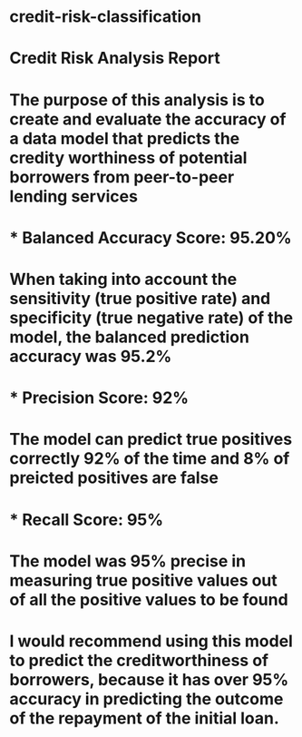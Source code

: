 # credit-risk-classification
# Credit Risk Analysis Report

# The purpose of this analysis is to create and evaluate the accuracy of a data model that predicts the credity worthiness of potential borrowers from peer-to-peer lending services

# * Balanced Accuracy Score: 95.20%
# When taking into account the sensitivity (true positive rate) and specificity (true negative rate) of the model, the balanced prediction accuracy was 95.2%
# * Precision Score: 92%
# The model can predict true positives correctly 92% of the time and 8% of preicted positives are false
# * Recall Score: 95%
# The model was 95% precise in measuring true positive values out of all the positive values to be found

# I would recommend using this model to predict the creditworthiness of borrowers, because it has over 95% accuracy in predicting the outcome of the repayment of the initial loan.
